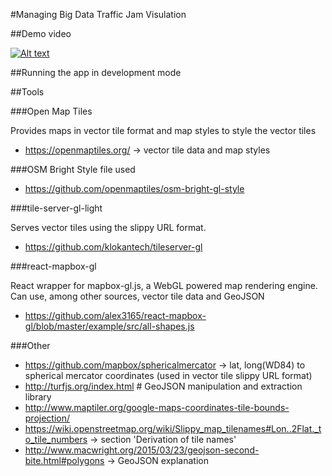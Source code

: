 #Managing Big Data Traffic Jam Visulation

##Demo video

[![Alt text](https://img.youtube.com/vi/QVvyzpaIw_k/0.jpg)](https://www.youtube.com/watch?v=QVvyzpaIw_kD)

##Running the app in development mode


##Tools

###Open Map Tiles

Provides maps in vector tile format and map styles to style the vector tiles

- https://openmaptiles.org/ -> vector tile data and map styles

###OSM Bright
Style file used
- https://github.com/openmaptiles/osm-bright-gl-style

###tile-server-gl-light

Serves vector tiles using the slippy URL format.

- https://github.com/klokantech/tileserver-gl

###react-mapbox-gl

React wrapper for mapbox-gl.js, a WebGL powered map rendering engine. Can use, among other sources, vector tile data and GeoJSON

- https://github.com/alex3165/react-mapbox-gl/blob/master/example/src/all-shapes.js

###Other

- https://github.com/mapbox/sphericalmercator -> lat, long(WD84) to spherical mercator coordinates (used in vector tile slippy URL format)
- http://turfjs.org/index.html # GeoJSON manipulation and extraction library
- http://www.maptiler.org/google-maps-coordinates-tile-bounds-projection/
- https://wiki.openstreetmap.org/wiki/Slippy_map_tilenames#Lon..2Flat._to_tile_numbers -> section 'Derivation of tile names'
- http://www.macwright.org/2015/03/23/geojson-second-bite.html#polygons -> GeoJSON explanation
